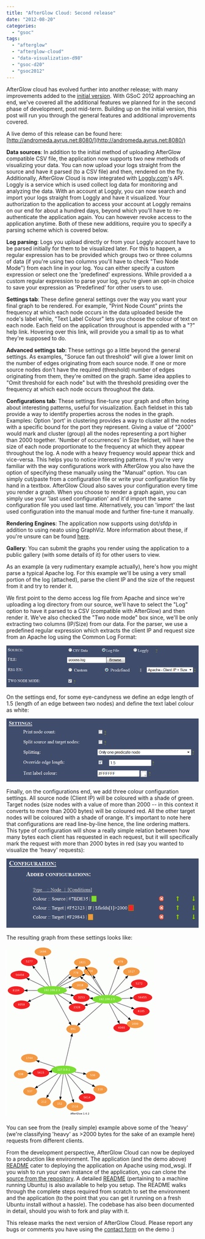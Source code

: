 ```yaml
---
title: "AfterGlow Cloud: Second release"
date: "2012-08-20"
categories: 
  - "gsoc"
tags: 
  - "afterglow"
  - "afterglow-cloud"
  - "data-visualization-d98"
  - "gsoc-d20"
  - "gsoc2012"
---
```


AfterGlow cloud has evolved further into another release; with many improvements added to the [initial version](https://honeynet.org/node/890). With GSoC 2012 approaching an end, we've covered all the additional features we planned for in the second phase of development, post mid-term. Building up on the initial version, this post will run you through the general features and additional improvements covered.

A live demo of this release can be found here: [http://andromeda.ayrus.net:8080/](http://andromeda.ayrus.net:8080/)

**Data sources**: In addition to the initial method of uploading AfterGlow compatible CSV file, the application now supports two new methods of visualizing your data. You can now upload your logs straight from the source and have it parsed (to a CSV file) and then, rendered on the fly. Additionally, AfterGlow Cloud is now integrated with [Loggly.com](http://www.loggly.com)'s API. Loggly is a service which is used collect log data for monitoring and analyzing the data. With an account at Loggly, you can now search and import your logs straight from Loggly and have it visualized. Your authorization to the application to access your account at Loggly remains on our end for about a hundred days, beyond which you'll have to re-authenticate the application again. You can however revoke access to the application anytime. Both of these new additions, require you to specify a parsing scheme which is covered below.

**Log parsing**: Logs you upload directly or from your Loggly account have to be parsed initially for them to be visualized later. For this to happen, a regular expression has to be provided which groups two or three columns of data (if you're using two columns you'll have to check "Two Node Mode") from each line in your log. You can either specify a custom expression or select one the 'predefined' expressions. While provided a a custom regular expression to parse your log, you're given an opt-in choice to save your expression as 'Predefined' for other users to use.

**Settings tab**: These define general settings over the way you want your final graph to be rendered. For example, "Print Node Count" prints the frequency at which each node occurs in the data uploaded beside the node's label while, "Text Label Colour" lets you choose the colour of text on each node. Each field on the application throughout is appended with a "?" help link. Hovering over this link, will provide you a small tip as to what they're supposed to do.

**Advanced settings tab**: These settings go a little beyond the general settings. As examples, "Soruce fan out threshold" will give a lower limit on the number of edges originating from each source node. If one or more source nodes don't have the required (threshold) number of edges originating from them, they're omitted on the graph. Same idea applies to "Omit threshold for each node" but with the threshold presiding over the frequency at which each node occurs throughout the data.

**Configurations tab**: These settings fine-tune your graph and often bring about interesting patterns, useful for visualization. Each fieldset in this tab provide a way to identify properties across the nodes in the graph. Examples: Option 'port' in clustering provides a way to cluster all the nodes with a specific bound for the port they represent. Giving a value of "2000" would mark and cluster (group) all the nodes representing a port higher than 2000 together. 'Number of occurrences' in Size fieldset, will have the size of each node proportionate to the frequency at which they appear throughout the log. A node with a heavy frequency would appear thick and vice-versa. This helps you to notice interesting patterns. If you're very familiar with the way configurations work with AfterGlow you also have the option of specifying these manually using the "Manual" option. You can simply cut/paste from a configuration file or write your configuration file by hand in a textbox. AfterGlow Cloud also saves your configuration every time you render a graph. When you choose to render a graph again, you can simply use your 'last used configuration' and it'd import the same configuration file you used last time. Alternatively, you can 'import' the last used configuration into the manual mode and further fine-tune it manually.

**Rendering Engines**: The application now supports using dot/sfdp in addition to using neato using GraphViz. More information about these, if you're unsure can be found [here](http://www.graphviz.org/Documentation.php).

**Gallery**: You can submit the graphs you render using the application to a public gallery (with some details of it) for other users to view.

As an example (a very rudimentary example actually), here's how you might parse a typical Apache log. For this example we'll be using a very small portion of the log (attached), parse the client IP and the size of the request from it and try to render it.

We first point to the demo access log file from Apache and since we're uploading a log directory from our source, we'll have to select the "Log" option to have it parsed to a CSV (compatible with AfterGlow) and then render it. We've also checked the "Two node mode" box since, we'll be only extracting two columns (IP/Size) from our data. For the parser, we use a predefined regular expression which extracts the client IP and request size from an Apache log using the Common Log Format:

![](images/drupal_image_934.gif)

On the settings end, for some eye-candyness we define an edge length of 1.5 (length of an edge between two nodes) and define the text label colour as white:

![](images/drupal_image_935.gif)

Finally, on the configurations end, we add three colour configuration settings. All source node (Client IP) will be coloured with a shade of green. Target nodes (size nodes with a value of more than 2000 -- in this context it converts to more than 2000 bytes) will be coloured red. All the other target nodes will be coloured with a shade of orange. It's important to note here that configurations are read line-by-line hence, the line ordering matters. This type of configuration will show a really simple relation between how many bytes each client has requested in each request, but it will specifically mark the request with more than 2000 bytes in red (say you wanted to visualize the 'heavy' requests):

![](images/drupal_image_936.gif)

The resulting graph from these settings looks like:

![](images/drupal_image_937.gif)

You can see from the (really simple) example above some of the 'heavy' (we're classifying 'heavy' as >2000 bytes for the sake of an example here) requests from different clients.

From the development perspective, AfterGlow Cloud can now be deployed to a production like environment. The application (and the demo above) [README](https://github.com/ayrus/afterglow-cloud) cater to deploying the application on Apache using mod\_wsgi. If you wish to run your own instance of the application, you can clone the [source from the repository](https://github.com/ayrus/afterglow-cloud). A detailed [README](https://github.com/ayrus/afterglow-cloud) (pertaining to a machine running Ubuntu) is also available to help you setup. The README walks through the complete steps required from scratch to set the environment and the application (to the point that you can get it running on a fresh Ubuntu install without a hassle). The codebase has also been documented in detail, should you wish to fork and play with it.

This release marks the next version of AfterGlow Cloud. Please report any bugs or comments you have using the [contact form](http://andromeda.ayrus.net:8080/contact) on the demo :)
